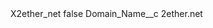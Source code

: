 <?xml version="1.0" encoding="UTF-8"?>
<CustomMetadata xmlns="http://soap.sforce.com/2006/04/metadata" xmlns:xsi="http://www.w3.org/2001/XMLSchema-instance" xmlns:xsd="http://www.w3.org/2001/XMLSchema">
    <label>X2ether_net</label>
    <protected>false</protected>
    <values>
        <field>Domain_Name__c</field>
        <value xsi:type="xsd:string">2ether.net</value>
    </values>
</CustomMetadata>
